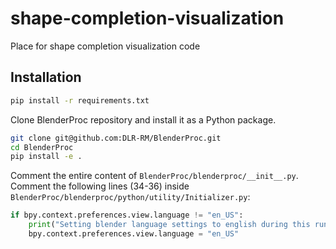 # shape-completion-visualization

Place for shape completion visualization code

## Installation

```bash
pip install -r requirements.txt
```

Clone BlenderProc repository and install it as a Python package.

```bash
git clone git@github.com:DLR-RM/BlenderProc.git
cd BlenderProc
pip install -e .
```

Comment the entire content of `BlenderProc/blenderproc/__init__.py`.
Comment the following lines (34-36) inside `BlenderProc/blenderproc/python/utility/Initializer.py`:

```python
if bpy.context.preferences.view.language != "en_US":                                                                                                                                                     
    print("Setting blender language settings to english during this run")                                                                                                                                
    bpy.context.preferences.view.language = "en_US"
```